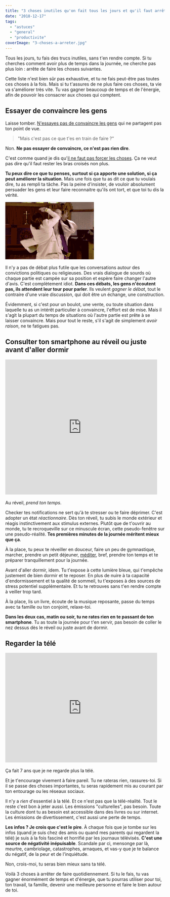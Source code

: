 ```yaml
---
title: "3 choses inutiles qu'on fait tous les jours et qu'il faut arrêter"
date: "2018-12-17"
tags:
  - "astuces"
  - "general"
  - "productivite"
coverImage: "3-choses-a-arreter.jpg"
---
```


Tous les jours, tu fais des trucs inutiles, sans t'en rendre compte. Si tu cherches comment avoir plus de temps dans la journée, ne cherche pas plus loin : arrête de faire les choses suivantes.<!--more-->

Cette liste n'est bien sûr pas exhaustive, et tu ne fais peut-être pas toutes ces choses à la fois. Mais si tu t'assures de ne plus faire ces choses, ta vie va s'améliorer très vite. Tu vas gagner beaucoup de temps et de l'énergie, afin de pouvoir les consacrer aux choses qui comptent.

## Essayer de convaincre les gens

Laisse tomber. [N'essayes pas de convaincre les gens](https://tobal.fr/comment-gagner-du-temps-dans-la-vie-de-tous-les-jours/) qui ne partagent pas ton point de vue.

> "Mais c'est pas ce que t'es en train de faire ?"

Non. **Ne pas essayer de convaincre, ce n'est pas rien dire**.

C'est comme quand je dis qu'[il ne faut pas forcer les choses](https://tobal.fr/la-loi-du-moindre-effort/). Ça ne veut pas dire qu'il faut rester les bras croisés non plus.

**Tu peux dire ce que tu penses, surtout si ça apporte une solution, si ça peut améliorer la situation**. Mais une fois que tu as dit ce que tu voulais dire, tu as rempli ta tâche. Pas la peine d'insister, de vouloir absolument persuader les gens et leur faire reconnaitre qu'ils ont tort, et que toi tu dis la vérité.

![](images/debat-futile.gif)

Il n'y a pas de débat plus futile que les conversations autour des convictions politiques ou religieuses. Des vrais dialogue de sourds où chaque partie est campée sur sa position et espère faire changer l'autre d'avis. C'est complètement idiot. **Dans ces débats, les gens n'écoutent pas, ils attendent leur tour pour parler**. Ils veulent _gagner le débat_, tout le contraire d'une vraie discussion, qui doit être un échange, une construction.

Évidemment, si c'est pour un boulot, une vente, ou toute situation dans laquelle tu as un intérêt particulier à convaincre, l'effort est de mise. Mais il s'agit la plupart du temps de situations où l'autre partie est prête à se laisser convaincre. Mais pour tout le reste, s'il s'agit de simplement _avoir raison_, ne te fatigues pas.

## Consulter ton smartphone au réveil ou juste avant d'aller dormir

<iframe class="giphy-embed" src="https://giphy.com/embed/Ii9WFmq5ghBBu" width="480" height="425" frameborder="0" allowfullscreen="allowfullscreen"></iframe>

Au réveil, _prend ton temps_.

Checker tes notifications ne sert qu'à te stresser ou te faire déprimer. C'est adopter un état _réactionnaire_. Dès ton réveil, tu subis le monde extérieur et réagis instinctivement aux stimulus externes. Plutôt que de t'ouvrir au monde, tu te recroqueville sur ce minuscule écran, cette pseudo-fenêtre sur une pseudo-réalité. **Tes premières minutes de la journée méritent mieux que ça**.

À la place, tu peux te réveiller en douceur, faire un peu de gymnastique, marcher, prendre un petit déjeuner, [méditer](https://tobal.fr/comment-se-mettre-a-la-meditation/), bref, prendre ton temps et te préparer tranquillement pour la journée.

Avant d'aller dormir, idem. Tu t'expose à cette lumière bleue, qui t'empêche justement de bien dormir et te reposer. En plus de nuire à ta capacité d'endormissement et ta qualité de sommeil, tu t'exposes à des sources de stress potentiel supplémentaire. Et tu te retrouves sans t'en rendre compte à veiller trop tard.

À la place, lis un livre, écoute de la musique reposante, passe du temps avec ta famille ou ton conjoint, relaxe-toi.

**Dans les deux cas, matin ou soir, tu ne rates rien en te passant de ton smartphone**. Tu as toute la journée pour t'en servir, pas besoin de coller le nez dessus dès le réveil ou juste avant de dormir.

## Regarder la télé

<iframe class="giphy-embed" src="https://giphy.com/embed/Sb7WSbjHFNIL6" width="480" height="345" frameborder="0" allowfullscreen="allowfullscreen"></iframe>

Ça fait 7 ans que je ne regarde plus la télé.

Et je t'encourage vivement à faire pareil. Tu ne rateras rien, rassures-toi. Si il se passe des choses importantes, tu seras rapidement mis au courant par ton entourage ou les réseaux sociaux.

Il n'y a _rien_ d'essentiel à la télé. Et ce n'est pas que la télé-réalité. Tout le reste c'est bon à jeter aussi. Les émissions "culturelles", pas besoin. Toute la culture dont tu as besoin est accessible dans des livres ou sur internet. Les émissions de divertissement, c'est aussi une perte de temps.

**Les infos ? Je crois que c'est le pire**. À chaque fois que je tombe sur les infos (quand je suis chez des amis ou quand mes parents qui regardent la télé) je suis à la fois fasciné et horrifié par les journaux télévisés. **C'est une source de négativité inépuisable**. Scandale par ci, mensonge par là, meurtre, cambriolage, catastrophes, arnaques, et vas-y que je te balance du négatif, de la peur et de l'inquiétude.

Non, crois-moi, tu seras bien mieux sans ta télé.

Voilà 3 choses à arrêter de faire quotidiennement. Si tu le fais, tu vas gagner énormément de temps et d'énergie, que tu pourras utiliser pour toi, ton travail, ta famille, devenir une meilleure personne et faire le bien autour de toi.
